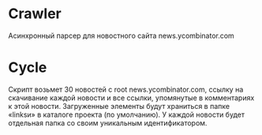 # Crawler
Асинхронный парсер для новостного сайта news.ycombinator.com

# Cycle
Скрипт возьмет 30 новостей с root news.ycombinator.com, ссылку на скачивание каждой новости и все ссылки, упомянутые в комментариях к этой новости. Загруженные элементы будут храниться в папке «linksи» в каталоге проекта (по умолчанию). У каждой новости будет отдельная папка со своим уникальным идентификатором.

